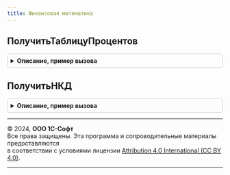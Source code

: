 ```yaml
---
title: Финансовая математика
---
```



## ПолучитьТаблицуПроцентов
<details style="margin: 1em 0; padding: 0.5em; border: 1px solid #ccc; border-radius: 6px;">

<summary style="font-weight: bold; cursor: pointer;">Описание, пример вызова</summary>

```bsl

Функция ПолучитьТаблицуПроцентов(ПараметрыРасчета, ТекстОшибки = "") Экспорт
```

Пример вызова
```bsl
Результат = ФинансоваяМатематика.ПолучитьТаблицуПроцентов(ПараметрыРасчета, ТекстОшибки);
```
</details>

## ПолучитьНКД
<details style="margin: 1em 0; padding: 0.5em; border: 1px solid #ccc; border-radius: 6px;">

<summary style="font-weight: bold; cursor: pointer;">Описание, пример вызова</summary>

```bsl

Функция ПолучитьНКД(ТекущийКупон, ДатаРасчетаКупона, ДатаВыплатыКупона, ДатаНачалаКупонногоПериода, БазаДляРасчета = Неопределено) Экспорт
```

Пример вызова
```bsl
Результат = ФинансоваяМатематика.ПолучитьНКД(ТекущийКупон, ДатаРасчетаКупона, ДатаВыплатыКупона, ДатаНачалаКупонногоПериода, БазаДляРасчета);
```
</details>

---

© 2024, **ООО 1С-Софт**  
Все права защищены. Эта программа и сопроводительные материалы предоставляются  
в соответствии с условиями лицензии [Attribution 4.0 International (CC BY 4.0)](https://creativecommons.org/licenses/by/4.0/legalcode).

---
